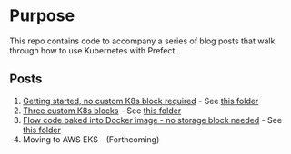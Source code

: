 # Purpose
This repo contains code to accompany a series of blog posts that walk through how to use Kubernetes with Prefect.

## Posts
1. [Getting started, no custom K8s block required](https://medium.com/the-prefect-blog/how-to-use-kubernetes-with-prefect-419b2e8b8cb2) - See [this folder]()
1. [Three custom K8s blocks](https://medium.com/the-prefect-blog/how-to-use-kubernetes-with-prefect-part-2-2e98cdb91c7e) - See [this folder]()
1. [Flow code baked into Docker image - no storage block needed]() - See [this folder](./k8s-custom-flow-code/)
1. Moving to AWS EKS - (Forthcoming)
